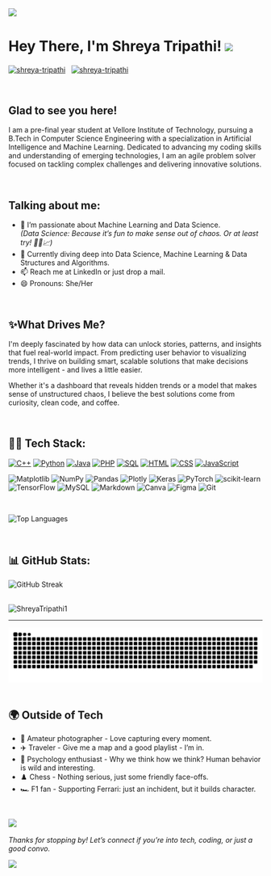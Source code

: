 <img src="https://user-images.githubusercontent.com/73097560/115834477-dbab4500-a447-11eb-908a-139a6edaec5c.gif">

# Hey There, I'm Shreya Tripathi! <img src="https://media.giphy.com/media/hvRJCLFzcasrR4ia7z/giphy.gif" width="25px">
<a href="https://www.linkedin.com/in/shreyatripathi863/" target="_blank"><img align="center" src="https://raw.githubusercontent.com/rahuldkjain/github-profile-readme-generator/master/src/images/icons/Social/linked-in-alt.svg" alt="shreya-tripathi" height="30" width="40" /></a>
&nbsp;
<a href="https://www.instagram.com/idrc.wtevr/" target="_blank"><img align="center" src="https://raw.githubusercontent.com/rahuldkjain/github-profile-readme-generator/master/src/images/icons/Social/instagram.svg" alt="shreya-tripathi" height="30" width="40" /></a>
&nbsp;

<br/>

## Glad to see you here!
I am a pre-final year student at Vellore Institute of Technology, pursuing a B.Tech in Computer Science Engineering with a specialization in Artificial Intelligence and Machine Learning. Dedicated to advancing my coding skills and understanding of emerging technologies, I am an agile problem solver focused on tackling complex challenges and delivering innovative solutions.

<br/>

## Talking about me:

- 👀 I’m passionate about Machine Learning and Data Science. <br>
      *(Data Science: Because it’s fun to make sense out of chaos. Or at least try! 🤷‍♂️📈)*
- 🌱 Currently diving deep into Data Science, Machine Learning & Data Structures and Algorithms.
- 📫 Reach me at LinkedIn or just drop a mail.
- 😄 Pronouns: She/Her

<br/>

## ✨What Drives Me?

I'm deeply fascinated by how data can unlock stories, patterns, and insights that fuel real-world impact. From predicting user behavior to visualizing trends, I thrive on building smart, scalable solutions that make decisions more intelligent - and lives a little easier.

Whether it's a dashboard that reveals hidden trends or a model that makes sense of unstructured chaos, I believe the best solutions come from curiosity, clean code, and coffee.

<br/>

## 👩‍💻 Tech Stack:
<p>
    <a href="#"><img alt="C++" src="https://custom-icon-badges.herokuapp.com/badge/C++-9C033A.svg?logo=cpp2&logoColor=white"></a>
    <a href="#"><img alt="Python" src="https://img.shields.io/badge/Python-14354C.svg?logo=python&logoColor=white"></a>
    <a href="#"><img alt="Java" src="https://img.shields.io/badge/Java-007396.svg?logo=java&logoColor=white"></a>
    <a href="#"><img alt="PHP" src="https://img.shields.io/badge/PHP-777BB4.svg?logo=php&logoColor=white"></a>
    <a href="#"><img alt="SQL" src="https://custom-icon-badges.herokuapp.com/badge/SQL-025E8C.svg?logo=database&logoColor=white"></a>
    <a href="#"><img alt="HTML" src="https://img.shields.io/badge/HTML-E34F26.svg?logo=html5&logoColor=white"></a>
    <a href="#"><img alt="CSS" src="https://img.shields.io/badge/CSS-1572B6.svg?logo=css3&logoColor=white"></a>
    <a href="#"><img alt="JavaScript" src="https://img.shields.io/badge/JavaScript-F7DF1E.svg?logo=javascript&logoColor=black"></a>
 </p>


![Matplotlib](https://img.shields.io/badge/Matplotlib-%23ffffff.svg?style=flat&logo=Matplotlib&logoColor=black) ![NumPy](https://img.shields.io/badge/numpy-%23013243.svg?style=flat&logo=numpy&logoColor=white) ![Pandas](https://img.shields.io/badge/pandas-%23150458.svg?style=flat&logo=pandas&logoColor=white) ![Plotly](https://img.shields.io/badge/Plotly-%233F4F75.svg?style=flat&logo=plotly&logoColor=white)  ![Keras](https://img.shields.io/badge/Keras-%23D00000.svg?style=flat&logo=Keras&logoColor=white) ![PyTorch](https://img.shields.io/badge/PyTorch-%23EE4C2C.svg?style=flat&logo=PyTorch&logoColor=white) ![scikit-learn](https://img.shields.io/badge/scikit--learn-%23F7931E.svg?style=flat&logo=scikit-learn&logoColor=white) ![TensorFlow](https://img.shields.io/badge/TensorFlow-%23FF6F00.svg?style=flat&logo=TensorFlow&logoColor=white) 
![MySQL](https://img.shields.io/badge/mysql-%2300000f.svg?style=flat&logo=mysql&logoColor=white) ![Markdown](https://img.shields.io/badge/markdown-%23000000.svg?style=flat&logo=markdown&logoColor=white) ![Canva](https://img.shields.io/badge/Canva-%2300C4CC.svg?style=flat&logo=Canva&logoColor=white) ![Figma](https://img.shields.io/badge/Figma-%23F24E1E.svg?style=flat&logo=Figma&logoColor=white) ![Git](https://img.shields.io/badge/Git-%23F05033.svg?style=flat&logo=Git&logoColor=white)

<br/>

![Top Languages](https://github-readme-stats.vercel.app/api/top-langs/?username=ShreyaTripathi1&layout=compact&langs_count=10&bg_color=FFFFFF&title_color=000000&text_color=333333&border_color=ECECEC)

<br/>

## 📊 GitHub Stats:

![GitHub Streak](https://streak-stats.demolab.com/?user=ShreyaTripathi1)

<br/>

<img width="49%" src="https://github-readme-stats.vercel.app/api?username=ShreyaTripathi1&show_icons=true&theme=dracula&title_color=00b2d2&text_color=ffffff&bg_color=111112&locale=en&hide_border=true" alt="ShreyaTripathi1" />

<hr>

<div align="center">
<picture>
  <source
    media="(prefers-color-scheme: dark)"
    srcset="https://raw.githubusercontent.com/platane/snk/output/github-contribution-grid-snake-dark.svg"
  />
  <source
    media="(prefers-color-scheme: light)"
    srcset="https://raw.githubusercontent.com/platane/snk/output/github-contribution-grid-snake.svg"
  />
  <img
    alt="github contribution grid snake animation"
    src="https://raw.githubusercontent.com/platane/snk/output/github-contribution-grid-snake.svg"
  />
</picture>
</div>

<br/>

## 🌍 Outside of Tech

- 📸 Amateur photographer - Love capturing every moment.
- ✈️ Traveler - Give me a map and a good playlist - I’m in.
- 🧠 Psychology enthusiast - Why we think how we think? Human behavior is wild and interesting.
- ♟️ Chess - Nothing serious, just some friendly face-offs.
- 🏎️ F1 fan - Supporting Ferrari: just an inchident, but it builds character.
  
<br/>

![](https://komarev.com/ghpvc/?username=ShreyaTripathi1&color=blueviolet&abbreviated=true)

<i>Thanks for stopping by! Let’s connect if you’re into tech, coding, or just a good convo.</i>

<img src="https://user-images.githubusercontent.com/73097560/115834477-dbab4500-a447-11eb-908a-139a6edaec5c.gif">
